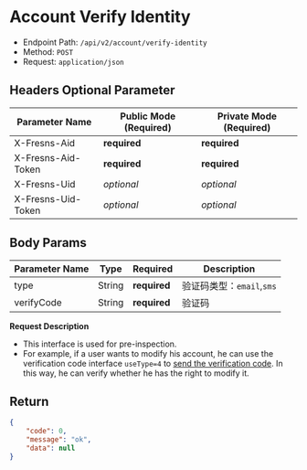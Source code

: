# Account Verify Identity

- Endpoint Path: `/api/v2/account/verify-identity`
- Method: `POST`
- Request: `application/json`

## Headers Optional Parameter

| Parameter Name | Public Mode (Required) | Private Mode (Required) |
| --- | --- | --- |
| X-Fresns-Aid | **required** | **required** |
| X-Fresns-Aid-Token | **required** | **required** |
| X-Fresns-Uid | *optional* | *optional* |
| X-Fresns-Uid-Token | *optional* | *optional* |

## Body Params

| Parameter Name | Type | Required | Description |
| --- | --- | --- | --- |
| type | String | **required** | 验证码类型：`email`,`sms` |
| verifyCode | String | **required** | 验证码 |

**Request Description**

- This interface is used for pre-inspection.
- For example, if a user wants to modify his account, he can use the verification code interface `useType=4` to [send the verification code](../common/send-verify-code.md). In this way, he can verify whether he has the right to modify it.

## Return

```json
{
    "code": 0,
    "message": "ok",
    "data": null
}
```
